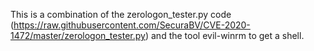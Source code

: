 This is a combination of the zerologon_tester.py code (https://raw.githubusercontent.com/SecuraBV/CVE-2020-1472/master/zerologon_tester.py) and the tool evil-winrm to get a shell. 
